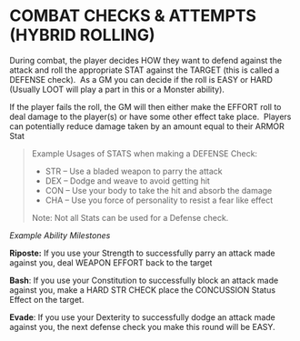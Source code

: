 # COMBAT CHECKS & ATTEMPTS (HYBRID ROLLING)

During combat, the player decides HOW they want to defend against the attack and roll
the appropriate STAT against the TARGET (this is called a DEFENSE check).  As a GM you can decide if the roll is EASY or HARD (Usually LOOT will play a part in this or a Monster ability). 

If the player fails the roll, the GM will then either make the EFFORT roll to deal damage
to the player(s) or have some other effect take place.  Players can potentially reduce damage taken by an amount equal to their ARMOR Stat

>Example Usages of STATS when making a DEFENSE Check:
>- STR – Use a  bladed weapon to parry the attack
>- DEX – Dodge and weave to avoid getting hit
>- CON – Use your body to take the hit and absorb the damage
>- CHA – Use you  force of personality to resist a fear like effect
>
>Note: Not all Stats can be used for a Defense check.

*Example Ability Milestones*

**Riposte:** If you use your Strength to successfully parry an attack made against you, deal WEAPON EFFORT back to the target

**Bash**: If you use your Constitution to successfully block an attack made against you, make a HARD STR CHECK place the CONCUSSION Status Effect on the target.

**Evade**: If you use your Dexterity to successfully dodge an attack made against you, the next defense check you make this round will be EASY.


